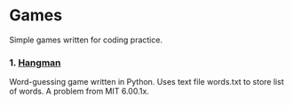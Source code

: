 # Games
Simple games written for coding practice.
### 1. [Hangman](rajitbanerjee/games/hangman)
Word-guessing game written in Python. Uses text file words.txt to store list of words. A problem from MIT 6.00.1x.

